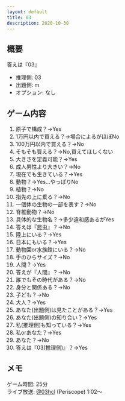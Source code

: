 ```yaml
---
layout: default
title: 03
description: 2020-10-30
---
```


## 概要

答えは『03』

- 推理側: 03
- 出題側: m
- オプション: なし

## ゲーム内容

1. 原子で構成？→Yes
2. 1万円以内で買える？→場合によるがほぼNo
3. 100万円以内で買える？→No
4. そもそも買える？→No,買えてほしくない
5. 大きさを定義可能？→Yes
6. 成人男性より大きい？→No
7. 現在でも生きている？→Yes
8. 動物？→Yes…やっぱりNo
9. 植物？→No
10. 指先の上に乗る？→No
11. 一個体の生物の一部を表す？→No
12. 脊椎動物？→No
13. 具体的な生物名？→多少違和感あるがYes
14. 答えは『昆虫』？→No
15. 陸上にいる？→Yes
16. 日本にもいる？→Yes
17. 動物園or水族館にいる？→No
18. 手のひらサイズ？→No
19. 人間？→Yes
20. 答えが『人間』？→No
21. 誰でもその時代がある？→No
22. 身分と関係ある？→No
23. 子ども？→No
24. 大人？→Yes
25. あなた(出題側)は見たことがある？→Yes
26. あなた(出題側)の知り合い？→Yes
27. 私(推理側)も知っている？→Yes
28. 私orあなた？→Yes
29. あなた？→No
30. 答えは『03(推理側)』？→Yes

## メモ

ゲーム時間: 25分  
ライブ放送: [@03hcl](https://www.periscope.tv/03hcl/1ypKdwZVvVdxW?t=1m2s) (Periscope) 1:02～
